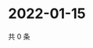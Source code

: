 # 2022-01-15

共 0 条

<!-- BEGIN WEIBO -->
<!-- 最后更新时间 Sat Jan 15 2022 08:51:22 GMT+0800 (China Standard Time) -->

<!-- END WEIBO -->
